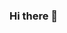 ### Hi there 👋

<!--
**gaabrielvictor/gaabrielvictor** is a ✨ _special_ ✨ repository because its `README.md` (this file) appears on your GitHub profile.

Here are some ideas to get you started:

- 🔭 I’m currently studing on Unifacisa
- 😄 Pronouns: he
- ⚡ Fun fact: I like football and video games
